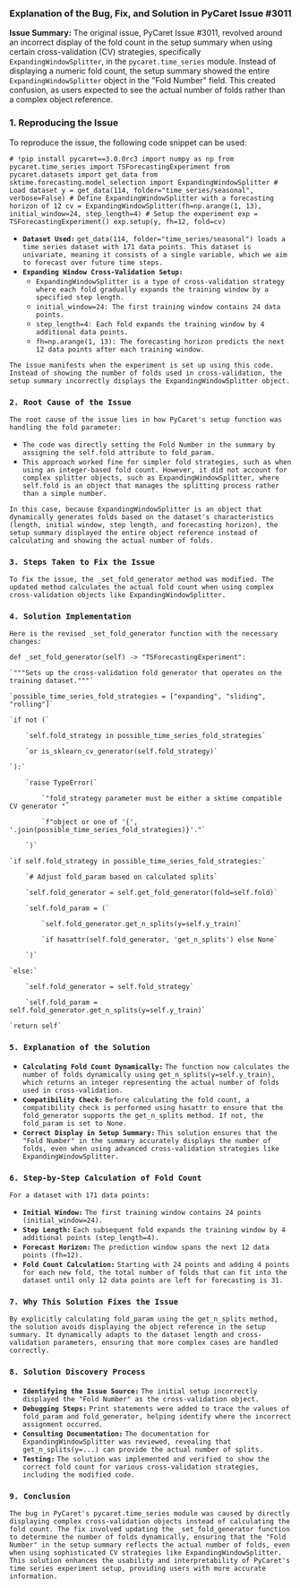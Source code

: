 ### **Explanation of the Bug, Fix, and Solution in PyCaret Issue \#3011**

**Issue Summary:** The original issue, PyCaret Issue \#3011, revolved around an incorrect display of the fold count in the setup summary when using certain cross-validation (CV) strategies, specifically `ExpandingWindowSplitter`, in the `pycaret.time_series` module. Instead of displaying a numeric fold count, the setup summary showed the entire `ExpandingWindowSplitter` object in the "Fold Number" field. This created confusion, as users expected to see the actual number of folds rather than a complex object reference.

### **1\. Reproducing the Issue**

To reproduce the issue, the following code snippet can be used:

`# !pip install pycaret==3.0.0rc3 import numpy as np from pycaret.time_series import TSForecastingExperiment from pycaret.datasets import get_data from sktime.forecasting.model_selection import ExpandingWindowSplitter # Load dataset y = get_data(114, folder="time_series/seasonal", verbose=False) # Define ExpandingWindowSplitter with a forecasting horizon of 12 cv = ExpandingWindowSplitter(fh=np.arange(1, 13), initial_window=24, step_length=4) # Setup the experiment exp = TSForecastingExperiment() exp.setup(y, fh=12, fold=cv)`

* **`Dataset Used:`** `get_data(114, folder="time_series/seasonal") loads a time series dataset with 171 data points. This dataset is univariate, meaning it consists of a single variable, which we aim to forecast over future time steps.`  
* **`Expanding Window Cross-Validation Setup:`**  
  * `ExpandingWindowSplitter is a type of cross-validation strategy where each fold gradually expands the training window by a specified step length.`  
  * `initial_window=24: The first training window contains 24 data points.`  
  * `step_length=4: Each fold expands the training window by 4 additional data points.`  
  * `fh=np.arange(1, 13): The forecasting horizon predicts the next 12 data points after each training window.`

`The issue manifests when the experiment is set up using this code. Instead of showing the number of folds used in cross-validation, the setup summary incorrectly displays the ExpandingWindowSplitter object.`

### **`2. Root Cause of the Issue`**

`The root cause of the issue lies in how PyCaret's setup function was handling the fold parameter:`

* `The code was directly setting the Fold Number in the summary by assigning the self.fold attribute to fold_param.`  
* `This approach worked fine for simpler fold strategies, such as when using an integer-based fold count. However, it did not account for complex splitter objects, such as ExpandingWindowSplitter, where self.fold is an object that manages the splitting process rather than a simple number.`

`In this case, because ExpandingWindowSplitter is an object that dynamically generates folds based on the dataset's characteristics (length, initial window, step length, and forecasting horizon), the setup summary displayed the entire object reference instead of calculating and showing the actual number of folds.`

### **`3. Steps Taken to Fix the Issue`**

`To fix the issue, the _set_fold_generator method was modified. The updated method calculates the actual fold count when using complex cross-validation objects like ExpandingWindowSplitter.`

### **`4. Solution Implementation`**

`Here is the revised _set_fold_generator function with the necessary changes:`

`def _set_fold_generator(self) -> "TSForecastingExperiment":`

    `"""Sets up the cross-validation fold generator that operates on the training dataset."""`

    `possible_time_series_fold_strategies = ["expanding", "sliding", "rolling"]`

    `if not (`

        `self.fold_strategy in possible_time_series_fold_strategies`

        `or is_sklearn_cv_generator(self.fold_strategy)`

    `):`

        `raise TypeError(`

            `"fold_strategy parameter must be either a sktime compatible CV generator "`

            `f"object or one of '{', '.join(possible_time_series_fold_strategies)}'."`

        `)`

    `if self.fold_strategy in possible_time_series_fold_strategies:`

        `# Adjust fold_param based on calculated splits`

        `self.fold_generator = self.get_fold_generator(fold=self.fold)`

        `self.fold_param = (`

            `self.fold_generator.get_n_splits(y=self.y_train)`

            `if hasattr(self.fold_generator, 'get_n_splits') else None`

        `)`

    `else:`

        `self.fold_generator = self.fold_strategy`

        `self.fold_param = self.fold_generator.get_n_splits(y=self.y_train)`

    `return self`

### **`5. Explanation of the Solution`**

* **`Calculating Fold Count Dynamically:`** `The function now calculates the number of folds dynamically using get_n_splits(y=self.y_train), which returns an integer representing the actual number of folds used in cross-validation.`  
* **`Compatibility Check:`** `Before calculating the fold count, a compatibility check is performed using hasattr to ensure that the fold_generator supports the get_n_splits method. If not, the fold_param is set to None.`  
* **`Correct Display in Setup Summary:`** `This solution ensures that the "Fold Number" in the summary accurately displays the number of folds, even when using advanced cross-validation strategies like ExpandingWindowSplitter.`

### **`6. Step-by-Step Calculation of Fold Count`**

`For a dataset with 171 data points:`

* **`Initial Window:`** `The first training window contains 24 points (initial_window=24).`  
* **`Step Length:`** `Each subsequent fold expands the training window by 4 additional points (step_length=4).`  
* **`Forecast Horizon:`** `The prediction window spans the next 12 data points (fh=12).`  
* **`Fold Count Calculation:`** `Starting with 24 points and adding 4 points for each new fold, the total number of folds that can fit into the dataset until only 12 data points are left for forecasting is 31.`

### **`7. Why This Solution Fixes the Issue`**

`By explicitly calculating fold_param using the get_n_splits method, the solution avoids displaying the object reference in the setup summary. It dynamically adapts to the dataset length and cross-validation parameters, ensuring that more complex cases are handled correctly.`

### **`8. Solution Discovery Process`**

* **`Identifying the Issue Source:`** `The initial setup incorrectly displayed the "Fold Number" as the cross-validation object.`  
* **`Debugging Steps:`** `Print statements were added to trace the values of fold_param and fold_generator, helping identify where the incorrect assignment occurred.`  
* **`Consulting Documentation:`** `The documentation for ExpandingWindowSplitter was reviewed, revealing that get_n_splits(y=...) can provide the actual number of splits.`  
* **`Testing:`** `The solution was implemented and verified to show the correct fold count for various cross-validation strategies, including the modified code.`

### **`9. Conclusion`**

`The bug in PyCaret's pycaret.time_series module was caused by directly displaying complex cross-validation objects instead of calculating the fold count. The fix involved updating the _set_fold_generator function to determine the number of folds dynamically, ensuring that the "Fold Number" in the setup summary reflects the actual number of folds, even when using sophisticated CV strategies like ExpandingWindowSplitter. This solution enhances the usability and interpretability of PyCaret's time series experiment setup, providing users with more accurate information.`

